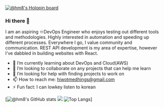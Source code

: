 [![@hm8's Holopin board](https://holopin.me/hm8)](https://holopin.io/@hm8)

### Hi there 👋

I am an aspiring ♾DevOps Engineer who enjoys testing out different tools and methodologies. Highly interested in automation and speeding up different processes. Everywhere I go, I value community and communication. REST API development is my area of expertise, however I've dabbled in building websites with React.

- 🌱 I’m currently learning about DevOps and Cloud(AWS)
- 👯 I’m looking to collaborate on any projects that can help me learn
- 🤔 I’m looking for help with finding projects to work on
- 📫 How to reach me: hiwotmedhings@gmail.com
- ⚡ Fun fact: I can lowkey listen to korean

[![@hm8's GitHub stats](https://github-readme-stats.vercel.app/api?username=hm-8&count_private=true&show_icons=true&theme=transparent) <img src="https://github-readme-streak-stats.herokuapp.com/?user=hm-8&theme=dark"> ![Top Langs](https://github-readme-stats.vercel.app/api/top-langs/?username=hm-8&layout=compact)]


